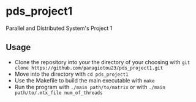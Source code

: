 # pds_project1
Parallel and Distributed System's Project 1

## Usage
 - Clone the repository into your the directory of your choosing with 
 ```git clone https://github.com/panagiotou23/pds_project1.git```
 - Move into the directory with ```cd pds_project1```
 - Use the Makefile to build the main executable with ```make```
 - Run the program with ```./main path/to/matrix``` or with ```./main path/to/.mtx_file num_of_threads```
